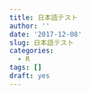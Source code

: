 ```yaml
---
title: 日本語テスト
author: ''
date: '2017-12-08'
slug: 日本語テスト
categories:
  - R
tags: []
draft: yes
---
```



